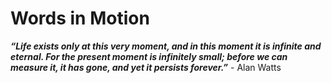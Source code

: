 # Words in Motion
**_“Life exists only at this very moment, and in this moment it is infinite and eternal. For the present moment is infinitely small; before we can measure it, it has gone, and yet it persists forever.”_** - Alan Watts